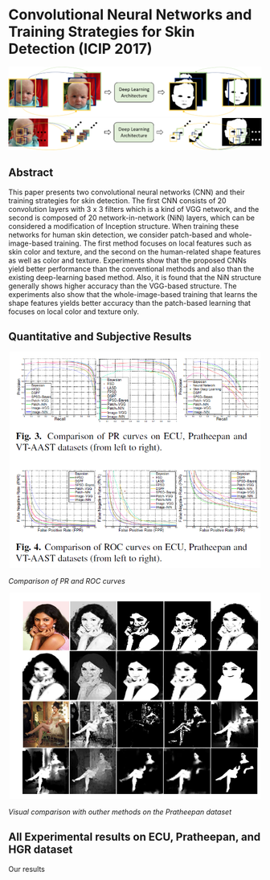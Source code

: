 # Convolutional Neural Networks and Training Strategies for Skin Detection (ICIP 2017)


<p align="center">
<img src="/docs/imagebasedcolor.png" width="700"> 
<img src="/docs/patch_based_color.png" width="700">
</p>

## Abstract

This paper presents two convolutional neural networks (CNN) and their 
training strategies for skin detection.
The first CNN consists
of 20 convolution layers with 3 x 3 filters
which is a kind of VGG network,
and the second is composed of 20 network-in-network (NiN)
layers, which can be considered a modification of
Inception structure.
When training these networks for human skin detection,
we consider patch-based and whole-image-based
training. The first method focuses on local features
such as skin color and texture, and the second on the
human-related shape features as well as color and texture.
Experiments show that the proposed CNNs yield
better performance than the conventional methods and
also than the existing deep-learning based method.
Also, it is found that the NiN structure generally shows
higher accuracy than the VGG-based structure. 
The experiments also show that the whole-image-based
training that learns the shape features 
yields better accuracy
than the patch-based learning that focuses 
on local color and texture only.




## Quantitative and Subjective Results 
<p align="center">
<img src="/docs/PRROCcurves.PNG" width="500">

<em>Comparison of PR and ROC curves</em>
</p>

<p align="center">
<img src="/docs/res1.PNG" width="500">

<em>Visual comparison with outher methods on the Pratheepan dataset</em>
</p>

## All Experimental results on ECU, Pratheepan, and HGR dataset
Our results




